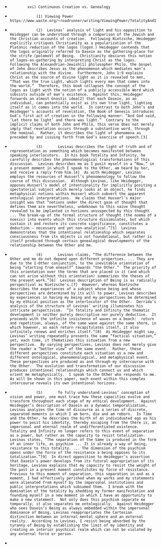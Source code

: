 
*             xxi) Continuous Creation vs. Genealogy 
*                 (1) Viewing Power https://www.waste.org/~roadrunner/writing/ViewingPower/TotalityAndInfinity.htm
*                 (2)  Levinas’ analysis of light and his opposition to Heidegger can be understood through a comparison of the Jewish and the Christian accounts of creation.  Following Nietzsche, Heidegger explicitly critiques Christianity as a popularization of the Platonic reduction of the logos (logoV.) Heidegger contends that the logos originally referred to Dasein as the gathering-place for the strife (polemoV) of Being.  Christianity obscures this notion of logos-as-gathering by interpreting Christ as the logos.  Following the Alexandrian-Jewish[1] philosopher Philo, the Gospel of John describes Jesus as the phenomenon which mediates man’s relationship with the divine.  Furthermore, John 1:9 explains Christ as the source of divine light as it is revealed to men, “That was the true Light, which lights every man that comes into the world.”  Therefore, this book collapses the concept of the logos as light with the notion of a publicly accessible Word which subsists outside of man’s existence.  Against this, Heidegger forwards an almost Gnostic idea[2] that each Dasein, as an individual, can potentially exist as its own true light, lighting itself as it comes into the world.  In contrast to both John’s and Heidegger’s accounts of revelation, the Book of Genesis introduces God’s first act of creation in the following manner: “And God said, ‘Let there be light’ and there was light.”  Contrary to the implicit claims of both John and Philo, this verse does not merely imply that revelation occurs through a substantive word, through the nominal.  Rather, it describes the light of phenomena as preceded by and issuing forth from God’s exercise of speech.[3] 
*                 (3)      	Levinas describes the light of truth and of representation as something which becomes manifested between speaking interlocutors.  In his book Totality and Infinity, he carefully describes the phenomenological transformations of this discussion.  Levinas describes me as I posit myself in a “Now,” in a present moment in which I speak to the Other, am heard by her, and receive a reply from him.[4]  As with Heidegger, Levinas employs the resources of Husserl’s phenomenology to follow the course of this discussion.  Although Levinas, like Heidegger, opposes Husserl’s model of intentionality for implicitly positing a spectatorial subject which merely looks at an object, he finds metaphysical notions within Husserl which subvert the apparent ontological interpretations.  He claims that Husserl’s major insight was that “notions under the direct gaze of thought that defines them are nevertheless, unbeknown to this naive thought revealed to be implanted in horizons unsuspected by this thought ... The break-up of the formal structure of thought (the noema of a noesis) into events which this structure dissimulates, but which sustain it and restore its concrete significance, constitutes a deduction — necessary and yet non-analytical.”[5]  Levinas demonstrates that the intentional relationship which separates consciousness from its objects is not foundational, but rather is itself produced through certain genealogical developments of the relationship between the Other and me. 
*                 (4)      	Levinas claims, “The difference between the Other and me do not depend upon different properties. ... They are due to the I-Other conjunction, to the inevitable orientation of being “starting from oneself” towards “the Other.”  The priority of this orientation over the terms that are placed in it (and which can not arise without this orientation) summarizes the theses of the present work.”[6]  Levinas description of Being is as radically perspectival as Nietzsche’s.[7]  However, whereas Nietzsche describes the experiences of a subject whose being and whose perspectives are determined by its will to power, Levinas describes my experiences in having my being and my perspectives be determined by my ethical position as the interlocutor of the Other.  Derrida’s analysis of the structure of Levinas’ writing illuminates his intricate perspectivism.  “In Totality and Infinity the thematic development is neither purely descriptive nor purely deductive.  It proceeds with the infinite insistence of waves on a beach:  return and repetition, always, of the same wave against the same shore, in which however, as each return recapitulates itself, it also infinitely renews and enriches itself.”[8]  As Heidegger might say, Levinas’ writing repeatedly presents the same “factical situation,” yet, each time, it thematizes this situation from a new perspective.  By varying perspectives, Levinas does not merely give the reader a “better view” of the same event.  Rather, these different perspectives constitute each situation as a new and different ontological, phenomenological, and metaphysical event.  These perspectives are produced as and through my intercourse with the Other.  The evolution and transformation of our discussion produces intentional relationships which connect us and which orient me metaphysically.  I speak to the Other who responds to me.  As will be shown in this paper, each event within this complex intercourse reveals its own intentional horizons. 
*                 (5)      	To fully understand Levinas’ conception of vision and power, one must trace how these capacities evolve and transform throughout each stage of my ethical development.  Against Heidegger’s description of Dasein as a dynamic temporalization, Levinas analyzes the time of discourse as a series of discrete, separated moments in which I am born, die and am reborn.  In Time and the Other, he describes the birth of an individuated ego as his power to posit his identity, thereby escaping from the there is, an impersonal and eternal realm of undifferentiated existence.  Totality and Infinity no longer refers to this event of separation as a power, but rather as the capacity to resist totalization.  Levinas states, “The separation of the Same is produced in the form of an inner life, as psychism ... It is already a way of being, resistance to this totality. ... The dimension of the psychism opens under the force of the resistance a being opposes to its totalization.”[9]  In direct opposition to Heidegger’s assertion that Dasein’s power develops from its futural appropriation of its heritage, Levinas explains that my capacity to resist the weight of the past in a present moment constitutes my force of resistance.  Previous to this moment of separation, this separation in and as a moment, I had effectively perished when my works and my statements were alienated from myself by the impersonal institutions and public interpretations which subsumed them.  I break with the domination of the totality by shedding my former manifestation and founding myself in a new moment in which I have an opportunity to make a new statement.  Not only does this psychism separate me temporally, it also separates me ontologically.  Against Heidegger who sees Dasein’s Being as always embedded within the impersonal dominance of Being, Levinas reappropriates the Cartesian distinction between an internal mental sphere and an external reality.  According to Levinas, I resist being absorbed by the tyranny of Being by establishing the limit of my identity and creating an interior psychical realm which can not be violated by any external force or person.
* 
